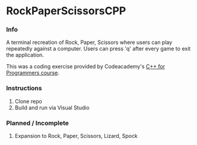 # RockPaperScissorsCPP


### Info

A terminal recreation of Rock, Paper, Scissors where users can play repeatedly against a computer.
Users can press 'q' after every game to exit the application.

This was a coding exercise provided by Codeacademy's [C++ for Programmers course](https://www.codecademy.com/enrolled/courses/c-plus-plus-for-programmers).


### Instructions

1. Clone repo
2. Build and run via Visual Studio


### Planned / Incomplete

1. Expansion to Rock, Paper, Scissors, Lizard, Spock
